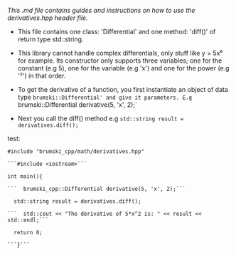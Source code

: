 _This .md file contains guides and instructions on how to use the derivatives.hpp header file._

* This file contains one class: 'Differential' and one method: 'diff()' of return type std::string.

* This library cannot handle complex differentials, only stuff like y = 5x⁶ for example. Its constructor only supports three variables; one for the constant (e.g 5), one for the variable (e.g 'x') and one for the power (e.g '²') in that order.

* To get the derivative of a function, you first instantiate an object of data type `brumski::Differential' and give it parameters. E.g `brumski::Differential derivative(5, 'x', 2);`

* Next you call the diff() method e.g `std::string result = derivatives.diff();`


test:

```#include "brumski_cpp/math/derivatives.hpp"```
``````
```#include <iostream>```
``````
```int main(){```
``````
```  brumski_cpp::Differential derivative(5, 'x', 2);```
``````
```  std::string result = derivatives.diff();```
``````
```  std::cout << "The derivative of 5*x^2 is: " << result << std::endl;```
``````
```  return 0;```
``````
```}```